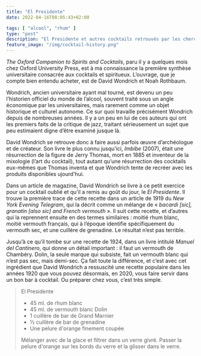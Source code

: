 ```yaml
---
title: "El Presidente"
date: 2022-04-16T08:05:43+02:00

tags: [ "alcool", "rhum" ]
type: "post"
description: "El Presidente et autres cocktails retrouvés par les chercheurs"
feature_image: "/img/cocktail-history.png"
---
```


_The Oxford Companion to Spirits and Cocktails_, paru il y a quelques mois chez Oxford University Press, est à ma connaissance la première synthèse universitaire consacrée aux cocktails et spiritueux.<!--more--> L’ouvrage, que je compte bien entendu acheter, est de David Wondrich et Noah Rothbaum.

Wondrich, ancien universitaire ayant mal tourné, est devenu un peu l’historien officiel du monde de l’alcool, souvent traité sous un angle économique par les universitaires, mais rarement comme un objet historique et culturel autonome. Ce sur quoi travaille précisément Wondrich depuis de nombreuses années. Il y a un peu en lui de ces auteurs qui ont les premiers faits de la critique de jazz, traitant sérieusement un sujet que peu estimaient digne d’être examiné jusque là.

David Wondrich se retrouve donc à faire aussi parfois œuvre d’archéologue et de créateur. Son livre le plus connu jusqu’ici, _Imbibe_ (2007), était une résurrection de la figure de Jerry Thomas, mort en 1885 et inventeur de la mixologie (l’art du cocktail), tout autant qu’une résurrection des cocktails eux-mêmes que Thomas inventa et que Wondrich tente de recréer avec les produits disponibles ujourd'hui.

Dans un article de magazine, David Wondrich se livre à ce petit exercice pour un cocktail oublié et qu’il a remis au goût du jour, le _El Presidente_. Il trouve la première trace de cette recette dans un article de 1919 du _New York Evening Telegram_, qui la décrit comme un mélange de « _bacardi [sic], granatin [also sic] and French vermouth_ ». Il suit cette recette, et d’autres qui la reprennent ensuite en des termes similaires : moitié rhum blanc, moitié vermouth français, qui à l’époque identifie spécifiquement du vermouth sec, et une cuillère de grenadine. Le résultat n’est pas terrible.

Jusqu’à ce qu’il tombe sur une recette de 1924, dans un livre intitulé _Manuel del Cantinero_, qui donne un détail important : il faut un vermouth de Chambéry. Dolin, la seule marque qui subsiste, fait un vermouth blanc qui n’est pas sec, mais demi-sec. Ça fait toute la différence, et c’est avec cet ingrédient que David Wondrich a ressuscité une recette populaire dans les années 1920 que vous pouvez désormais, en 2020, vous faire servir dans un bon bar à cocktail. Ou préparer chez vous, c’est très simple.

> El Presidente
> 
>  - 45 ml. de rhum blanc
>  - 45 ml. de vermouth blanc Dolin
>  - 1 cuillère de bar de Grand Marnier
>  - ½ cuillère de bar de grenadine
>  - Une pelure d'orange finement coupée
> 
> Mélanger avec de la glace et filtrer dans un verre givré. Passer la pelure d'orange sur les bords du verre et la glisser dans le verre.